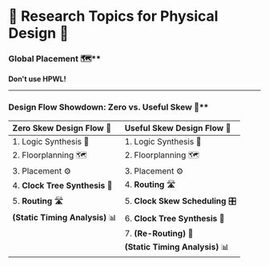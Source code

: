 
# **🎯 Research Topics for Physical Design 🚀**

### Global Placement 🗺️**

**Don't use HPWL!**

---

### Design Flow Showdown: Zero vs. Useful Skew 🔄**

| Zero Skew Design Flow 🔄 | Useful Skew Design Flow 🔄 |
| :--- | :--- |
| 1. Logic Synthesis 🧠 | 1. Logic Synthesis 🧠 |
| 2. Floorplanning 🗺️ | 2. Floorplanning 🗺️ |
| 3. Placement ⚙️ | 3. Placement ⚙️ |
| 4. **Clock Tree Synthesis** 🌳 | 4. **Routing** 🛣️ |
| 5. **Routing** 🛣️ | 5. **Clock Skew Scheduling** 🎛️ |
| **(Static Timing Analysis)** 📊 | 6. **Clock Tree Synthesis** 🌳 |
| | 7. **(Re-Routing)** 🔁 |
| | **(Static Timing Analysis)** 📊 |

